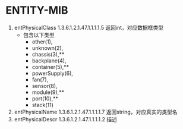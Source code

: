 # ENTITY-MIB
1. entPhysicalClass 1.3.6.1.2.1.47.1.1.1.1.5 返回int，对应数据框类型
    - 包含以下类型
        + other(1),
        + unknown(2),
        + chassis(3),**
        + backplane(4),
        + container(5),**
        + powerSupply(6),
        + fan(7),
        + sensor(8),
        + module(9),**
        + port(10),**
        + stack(11)
2. entPhysicalName 1.3.6.1.2.1.47.1.1.1.1.7 返回string，对应真实的类型名
3. entPhysicalDescr 1.3.6.1.2.1.47.1.1.1.1.2 描述
